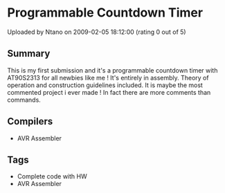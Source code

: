 # Programmable Countdown Timer

Uploaded by Ntano on 2009-02-05 18:12:00 (rating 0 out of 5)

## Summary

This is my first submission and it's a programmable countdown timer with AT90S2313 for all newbies like me ! It's entirely in assembly. Theory of operation and construction guidelines included. It is maybe the most commented project i ever made ! In fact there are more comments than commands.

## Compilers

- AVR Assembler

## Tags

- Complete code with HW
- AVR Assembler
